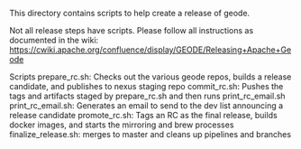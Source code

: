 This directory contains scripts to help create a release of geode.

Not all release steps have scripts.  Please follow all instructions as documented in the wiki:
https://cwiki.apache.org/confluence/display/GEODE/Releasing+Apache+Geode

Scripts
prepare_rc.sh: Checks out the various geode repos, builds a release candidate, and publishes to nexus staging repo
commit_rc.sh: Pushes the tags and artifacts staged by prepare_rc.sh and then runs print_rc_email.sh
  print_rc_email.sh: Generates an email to send to the dev list announcing a release candidate
promote_rc.sh: Tags an RC as the final release, builds docker images, and starts the mirroring and brew processes
finalize_release.sh: merges to master and cleans up pipelines and branches

